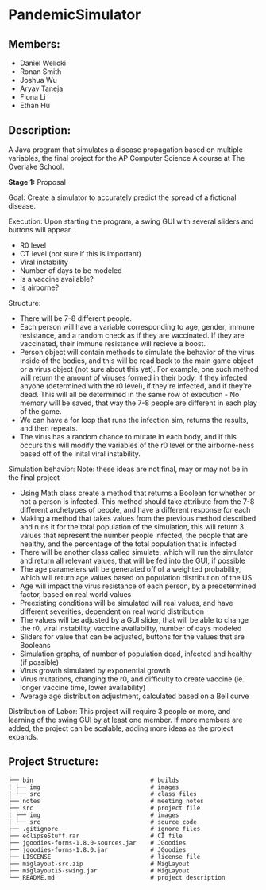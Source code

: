 # PandemicSimulator

## Members:

- Daniel Welicki
- Ronan Smith
- Joshua Wu
- Aryav Taneja
- Fiona Li
- Ethan Hu

## Description:

A Java program that simulates a disease propagation based on multiple variables, the final project for the AP Computer Science A course at The Overlake School.

**Stage 1:** Proposal

Goal: Create a simulator to accurately predict the spread of a fictional disease.

Execution: Upon starting the program, a swing GUI with several sliders and buttons will appear.

- R0 level
- CT level (not sure if this is important)
- Viral instability
- Number of days to be modeled
- Is a vaccine available?
- Is airborne?

Structure:

- There will be 7-8 different people.
- Each person will have a variable corresponding to age, gender, immune resistance, and a random check as if they are vaccinated. If they are vaccinated, their immune resistance will recieve a boost.
- Person object will contain methods to simulate the behavior of the virus inside of the bodies, and this will be read back to the main game object or a virus object (not sure about this yet). For example, one such method will return the amount of viruses formed in their body, if they infected anyone (determined with the r0 level), if they're infected, and if they're dead. This will all be determined in the same row of execution - No memory will be saved, that way the 7-8 people are different in each play of the game.
- We can have a for loop that runs the infection sim, returns the results, and then repeats.
- The virus has a random chance to mutate in each body, and if this occurs this will modify the variables of the r0 level or the airborne-ness based off of the inital viral instability.

Simulation behavior:
Note: these ideas are not final, may or may not be in the final project

- Using Math class create a method that returns a Boolean for whether or not a person is infected. This method should take attribute from the 7-8 different archetypes of people, and have a different response for each
- Making a method that takes values from the previous method described and runs it for the total population of the simulation, this will return 3 values that represent the number people infected, the people that are healthy, and the percentage of the total population that is infected
- There will be another class called simulate, which will run the simulator and return all relevant values, that will be fed into the GUI, if possible
- The age parameters will be generated off of a weighted probability, which will return age values based on population distribution of the US
- Age will impact the virus resistance of each person, by a predetermined factor, based on real world values
- Preexisting conditions will be simulated will real values, and have different severities, dependent on real world distribution
- The values will be adjusted by a GUI slider, that will be able to change the r0, viral instability, vaccine availability, number of days modeled
- Sliders for value that can be adjusted, buttons for the values that are Booleans
- Simulation graphs, of number of population dead, infected and healthy (if possible)
- Virus growth simulated by exponential growth
- Virus mutations, changing the r0, and difficulty to create vaccine (ie. longer vaccine time, lower availability)
- Average age distribution adjustment, calculated based on a Bell curve

Distribution of Labor:
This project will require 3 people or more, and learning of the swing GUI by at least one member.
If more members are added, the project can be scalable, adding more ideas as the project expands.

## Project Structure:
```       
├── bin                                 # builds
| ├── img                               # images
| └── src                               # class files
├── notes                               # meeting notes
├── src                                 # project file
| ├── img                               # images
| └── src                               # source code
├── .gitignore                          # ignore files
├── eclipseStuff.rar                    # CI file
├── jgoodies-forms-1.8.0-sources.jar    # JGoodies
├── jgoodies-forms-1.8.0.jar            # JGoodies
├── LISCENSE                            # license file
├── miglayout-src.zip                   # MigLayout
├── miglayout15-swing.jar               # MigLayout
└── README.md                           # project description

```